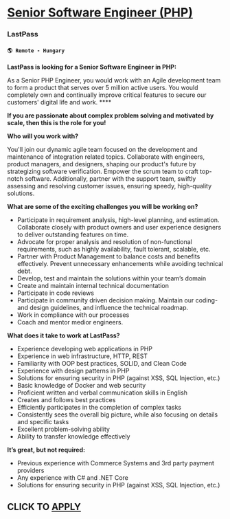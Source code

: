 # [Senior Software Engineer (PHP)](https://www.remotewlb.com/apply/senior-software-engineer-php)  
### LastPass  
#### `🌎 Remote - Hungary`  

**LastPass is looking for a Senior Software Engineer in PHP:**

As a Senior PHP Engineer, you would work with an Agile development team to form a product that serves over 5 million active users. You would completely own and continually improve critical features to secure our customers' digital life and work. ****

**If you are passionate about complex problem solving and motivated by scale, then this is the role for you!**

**Who will you work with?**

You'll join our dynamic agile team focused on the development and maintenance of integration related topics. Collaborate with engineers, product managers, and designers, shaping our product's future by strategizing software verification. Empower the scrum team to craft top-notch software. Additionally, partner with the support team, swiftly assessing and resolving customer issues, ensuring speedy, high-quality solutions.

**What are some of the exciting challenges you will be working on?**

  * Participate in requirement analysis, high-level planning, and estimation. Collaborate closely with product owners and user experience designers to deliver outstanding features on time.
  * Advocate for proper analysis and resolution of non-functional requirements, such as highly availability, fault tolerant, scalable, etc.
  * Partner with Product Management to balance costs and benefits effectively. Prevent unnecessary enhancements while avoiding technical debt.
  * Develop, test and maintain the solutions within your team’s domain
  * Create and maintain internal technical documentation
  * Participate in code reviews
  * Participate in community driven decision making. Maintain our coding- and design guidelines, and influence the technical roadmap.
  * Work in compliance with our processes
  * Coach and mentor medior engineers.

**What does it take to work at LastPass?**

  * Experience developing web applications in PHP
  * Experience in web infrastructure, HTTP, REST
  * Familiarity with OOP best practices, SOLID, and Clean Code
  * Experience with design patterns in PHP
  * Solutions for ensuring security in PHP (against XSS, SQL Injection, etc.)
  * Basic knowledge of Docker and web security
  * Proficient written and verbal communication skills in English
  * Creates and follows best practices
  * Efficiently participates in the completion of complex tasks
  * Consistently sees the overall big picture, while also focusing on details and specific tasks
  * Excellent problem-solving ability
  * Ability to transfer knowledge effectively

**It’s great, but not required:**

  * Previous experience with Commerce Systems and 3rd party payment providers
  * Any experience with C# and .NET Core
  * Solutions for ensuring security in PHP (against XSS, SQL Injection, etc.)

  
## CLICK TO [APPLY](https://www.remotewlb.com/apply/senior-software-engineer-php)

